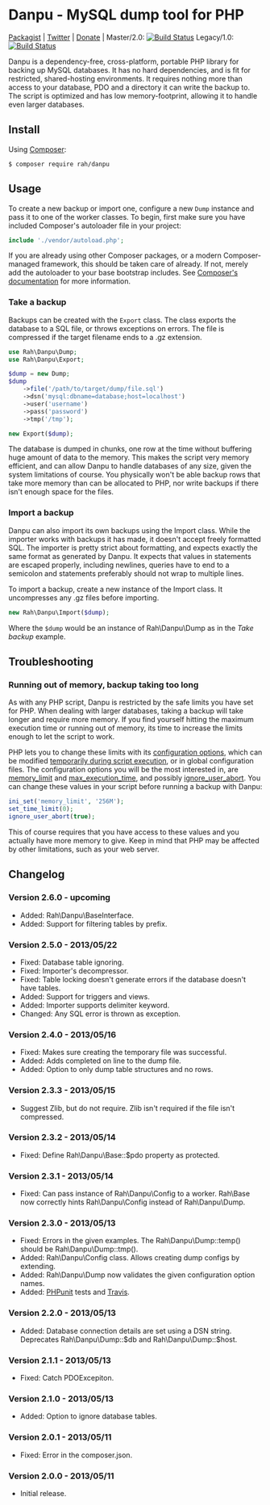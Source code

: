 Danpu - MySQL dump tool for PHP
=========

[Packagist](https://packagist.org/packages/rah/danpu) | [Twitter](http://twitter.com/gocom) | [Donate](http://rahforum.biz/donate/danpu) | Master/2.0: [![Build Status](https://travis-ci.org/gocom/danpu.png?branch=master)](https://travis-ci.org/gocom/danpu) Legacy/1.0: [![Build Status](https://travis-ci.org/gocom/danpu.png?branch=1.0)](https://travis-ci.org/gocom/danpu)

Danpu is a dependency-free, cross-platform, portable PHP library for backing up MySQL databases. It has no hard dependencies, and is fit for restricted, shared-hosting environments. It requires nothing more than access to your database, PDO and a directory it can write the backup to. The script is optimized and has low memory-footprint, allowing it to handle even larger databases.

Install
---------

Using [Composer](http://getcomposer.org):

    $ composer require rah/danpu

Usage
---------

To create a new backup or import one, configure a new ```Dump``` instance and pass it to one of the worker classes. To begin, first make sure you have included Composer's autoloader file in your project:

```php
include './vendor/autoload.php';
```

If you are already using other Composer packages, or a modern Composer-managed framework, this should be taken care of already. If not, merely add the autoloader to your base bootstrap includes. See [Composer's documentation](http://getcomposer.org) for more information.

### Take a backup

Backups can be created with the ```Export``` class. The class exports the database to a SQL file, or throws exceptions on errors. The file is compressed if the target filename ends to a .gz extension.

```php
use Rah\Danpu\Dump;
use Rah\Danpu\Export;

$dump = new Dump;
$dump
    ->file('/path/to/target/dump/file.sql')
    ->dsn('mysql:dbname=database;host=localhost')
    ->user('username')
    ->pass('password')
    ->tmp('/tmp');

new Export($dump);
```

The database is dumped in chunks, one row at the time without buffering huge amount of data to the memory. This makes the script very memory efficient, and can allow Danpu to handle databases of any size, given the system limitations of course. You physically won't be able backup rows that take more memory than can be allocated to PHP, nor write backups if there isn't enough space for the files.

### Import a backup

Danpu can also import its own backups using the Import class. While the importer works with backups it has made, it doesn't accept freely formatted SQL. The importer is pretty strict about formatting, and expects exactly the same format as generated by Danpu. It expects that values in statements are escaped properly, including newlines, queries have to end to a semicolon and statements preferably should not wrap to multiple lines.

To import a backup, create a new instance of the Import class. It uncompresses any .gz files before importing.

```php
new Rah\Danpu\Import($dump);
```

Where the ```$dump``` would be an instance of Rah\Danpu\Dump as in the *Take backup* example.

Troubleshooting
---------

### Running out of memory, backup taking too long

As with any PHP script, Danpu is restricted by the safe limits you have set for PHP. When dealing with larger databases, taking a backup will take longer and require more memory. If you find yourself hitting the maximum execution time or running out of memory, its time to increase the limits enough to let the script to work.

PHP lets you to change these limits with its [configuration options](http://php.net/manual/en/ini.core.php), which can be modified [temporarily during script execution](http://php.net/manual/en/function.ini-set.php), or in global configuration files. The configuration options you will be the most interested in, are [memory_limit](http://www.php.net/manual/en/ini.core.php#ini.memory-limit) and [max_execution_time](http://www.php.net/manual/en/info.configuration.php#ini.max-execution-time), and possibly [ignore_user_abort](http://php.net/manual/en/function.ignore-user-abort.php). You can change these values in your script before running a backup with Danpu:

```php
ini_set('memory_limit', '256M');
set_time_limit(0);
ignore_user_abort(true);
```

This of course requires that you have access to these values and you actually have more memory to give. Keep in mind that PHP may be affected by other limitations, such as your web server.

Changelog
---------

### Version 2.6.0 - upcoming

* Added: Rah\Danpu\BaseInterface.
* Added: Support for filtering tables by prefix.

### Version 2.5.0 - 2013/05/22

* Fixed: Database table ignoring.
* Fixed: Importer's decompressor.
* Fixed: Table locking doesn't generate errors if the database doesn't have tables.
* Added: Support for triggers and views.
* Added: Importer supports delimiter keyword.
* Changed: Any SQL error is thrown as exception.

### Version 2.4.0 - 2013/05/16

* Fixed: Makes sure creating the temporary file was successful.
* Added: Adds completed on line to the dump file.
* Added: Option to only dump table structures and no rows.

### Version 2.3.3 - 2013/05/15

* Suggest Zlib, but do not require. Zlib isn't required if the file isn't compressed.

### Version 2.3.2 - 2013/05/14

* Fixed: Define Rah\Danpu\Base::$pdo property as protected.

### Version 2.3.1 - 2013/05/14

* Fixed: Can pass instance of Rah\Danpu\Config to a worker. Rah\Base now correctly hints Rah\Danpu\Config instead of Rah\Danpu\Dump.

### Version 2.3.0 - 2013/05/13

* Fixed: Errors in the given examples. The Rah\Danpu\Dump::temp() should be Rah\Danpu\Dump::tmp().
* Added: Rah\Danpu\Config class. Allows creating dump configs by extending.
* Added: Rah\Danpu\Dump now validates the given configuration option names.
* Added: [PHPunit](http://phpunit.de) tests and [Travis](https://travis-ci.org/gocom/danpu).

### Version 2.2.0 - 2013/05/13

* Added: Database connection details are set using a DSN string. Deprecates Rah\Danpu\Dump::$db and Rah\Danpu\Dump::$host.

### Version 2.1.1 - 2013/05/13

* Fixed: Catch PDOExcepiton.

### Version 2.1.0 - 2013/05/13

* Added: Option to ignore database tables.

### Version 2.0.1 - 2013/05/11

* Fixed: Error in the composer.json.

### Version 2.0.0 - 2013/05/11

* Initial release.
